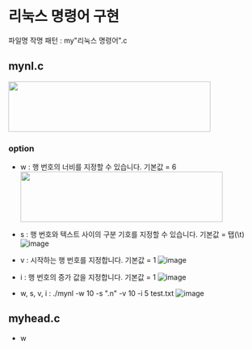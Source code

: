 # 리눅스 명령어 구현
파일명 작명 패턴 : my"리눅스 명령어".c
## mynl.c
<img src="https://github.com/alscjf1329/SysP_3-1/assets/48661310/3b512281-e786-4e26-a949-9584589f4512.png" width="400" height="100"/>

### option
+ w : 행 번호의 너비를 지정할 수 있습니다. 기본값 = 6
  <img src="https://github.com/alscjf1329/SysP_3-1/assets/48661310/eafda3d8-6db3-4c4b-ac97-46a3ce805f5f.png" width="400" height="100"/>
  
+ s : 행 번호와 텍스트 사이의 구분 기호를 지정할 수 있습니다. 기본값 = 탭(\t)
  ![image](https://github.com/alscjf1329/SysP_3-1/assets/48661310/138cc451-96b5-436b-a599-2876c64971d2)
  
+ v : 시작하는 행 번호를 지정합니다. 기본값 = 1
  ![image](https://github.com/alscjf1329/SysP_3-1/assets/48661310/cd3ee6e4-c315-49a8-9872-51bd46b0c84d)

+ i : 행 번호의 증가 값을 지정합니다. 기본값 = 1
  ![image](https://github.com/alscjf1329/SysP_3-1/assets/48661310/ae121042-0912-47dd-a814-34b7aa7e1be4)
  
+ w, s, v, i : ./mynl -w 10 -s ".n"  -v 10 -i 5 test.txt
  ![image](https://github.com/alscjf1329/SysP_3-1/assets/48661310/788d6a80-7f0e-43c4-bd83-5f9262f6cb10)
  
## myhead.c
+ w
